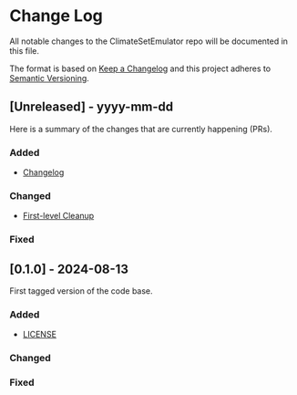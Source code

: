 # Change Log
All notable changes to the ClimateSetEmulator repo will be documented in this file.
 
The format is based on [Keep a Changelog](http://keepachangelog.com/)
and this project adheres to [Semantic Versioning](http://semver.org/).
 

## [Unreleased] - yyyy-mm-dd

Here is a summary of the changes that are currently happening (PRs).

### Added
- [Changelog](https://github.com/RolnickLab/ClimateSet/pull/20)

### Changed
- [First-level Cleanup](https://github.com/RolnickLab/ClimateSet/pull/20)

### Fixed


## [0.1.0] - 2024-08-13

First tagged version of the code base.

### Added
- [LICENSE](https://github.com/RolnickLab/ClimateSet/blob/main/LICENSE)

### Changed

### Fixed
